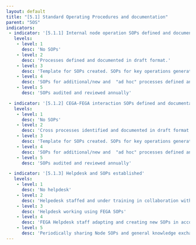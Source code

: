 ```yaml
---
layout: default
title: "[5.1] Standard Operating Procedures and documentation"
parent: "5OS"
indicators:
 - indicator: '[5.1.1] Internal node operation SOPs defined and documentation available'
   levels:
    - level: 1
      desc: 'No SOPs'
    - level: 2
      desc: 'Processes defined and documented in draft format.'
    - level: 3  
      desc: 'Template for SOPs created. SOPs for key operations generated and approved by key personnel and stored in accessible location for all appropraite staff'
    - level: 4
      desc: 'SOPs for additional/new and  "ad hoc" processes defined and added to accessible location'
    - level: 5
      desc: 'SOPs audited and reviewed annually'

 - indicator: '[5.1.2] CEGA-FEGA interaction SOPs defined and documentation available'
   levels:
    - level: 1
      desc: 'No SOPs'
    - level: 2
      desc: 'Cross processes identified and documented in draft format'
    - level: 3  
      desc: 'Template for SOPs created. SOPs for key operations generated and approved by key personnel and stored in accessible location for all appropraite staff'
    - level: 4
      desc: 'SOPs for additional/new and  "ad hoc" processes defined and added to accessible location'
    - level: 5
      desc: 'SOPs audited and reviewed annually'

 - indicator: '[5.1.3] Helpdesk and SOPs established'
   levels:
    - level: 1
      desc: 'No helpdesk'
    - level: 2
      desc: 'Helpedesk staffed and under training in collaboration with FEGA'
    - level: 3  
      desc: 'Helpdesk working using FEGA SOPs'
    - level: 4
      desc: 'FEGA Helpdesk staff adapting and creating new SOPs in accordance with own Node'
    - level: 5
      desc: 'Periodically sharing Node SOPs and general knowledge exchange with Federation to support alignment'
---
```


